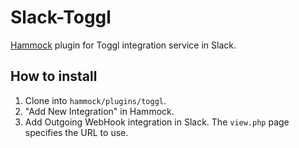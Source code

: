 # Slack-Toggl
[Hammock](http://github.com/tinyspeck/hammock) plugin for Toggl integration service in Slack.

## How to install
1. Clone into `hammock/plugins/toggl`.
2. "Add New Integration" in Hammock.
3. Add Outgoing WebHook integration in Slack. The `view.php` page specifies the URL to use.
